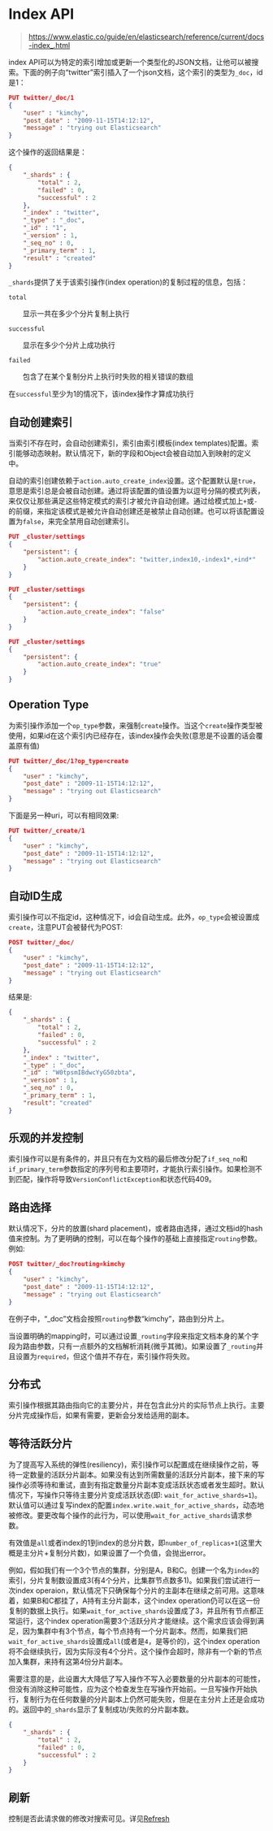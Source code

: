 # Index API
> https://www.elastic.co/guide/en/elasticsearch/reference/current/docs-index_.html

index API可以为特定的索引增加或更新一个类型化的JSON文档，让他可以被搜索。下面的例子向“twitter”索引插入了一个json文档，这个索引的类型为`_doc`，id是1：

```json
PUT twitter/_doc/1
{
    "user" : "kimchy",
    "post_date" : "2009-11-15T14:12:12",
    "message" : "trying out Elasticsearch"
}
```

这个操作的返回结果是：

```json
{
    "_shards" : {
        "total" : 2,
        "failed" : 0,
        "successful" : 2
    },
    "_index" : "twitter",
    "_type" : "_doc",
    "_id" : "1",
    "_version" : 1,
    "_seq_no" : 0,
    "_primary_term" : 1,
    "result" : "created"
}
```

`_shards`提供了关于该索引操作(index operation)的复制过程的信息，包括：

`total`

&emsp;&emsp;显示一共在多少个分片复制上执行

`successful`

&emsp;&emsp;显示在多少个分片上成功执行

`failed`

&emsp;&emsp;包含了在某个复制分片上执行时失败的相关错误的数组

在`successful`至少为1的情况下，该index操作才算成功执行

## 自动创建索引

当索引不存在时，会自动创建索引，索引由索引模板(index templates)配置。索引能够动态映射。默认情况下，新的字段和Object会被自动加入到映射的定义中。

自动的索引创建依赖于`action.auto_create_index`设置。这个配置默认是`true`，意思是索引总是会被自动创建。通过将该配置的值设置为以逗号分隔的模式列表，来仅仅让那些满足这些特定模式的索引才被允许自动创建。通过给模式加上`+`或`-`的前缀，来指定该模式是被允许自动创建还是被禁止自动创建。也可以将该配置设置为`false`，来完全禁用自动创建索引。

```json
PUT _cluster/settings
{
    "persistent": {
        "action.auto_create_index": "twitter,index10,-index1*,+ind*"
    }
}

PUT _cluster/settings
{
    "persistent": {
        "action.auto_create_index": "false"
    }
}

PUT _cluster/settings
{
    "persistent": {
        "action.auto_create_index": "true"
    }
}
```

## Operation Type

为索引操作添加一个`op_type`参数，来强制`create`操作。当这个`create`操作类型被使用，如果id在这个索引内已经存在，该index操作会失败(意思是不设置的话会覆盖原有值)

```json
PUT twitter/_doc/1?op_type=create
{
    "user" : "kimchy",
    "post_date" : "2009-11-15T14:12:12",
    "message" : "trying out Elasticsearch"
}
```

下面是另一种uri，可以有相同效果:

```json
PUT twitter/_create/1
{
    "user" : "kimchy",
    "post_date" : "2009-11-15T14:12:12",
    "message" : "trying out Elasticsearch"
}
```

## 自动ID生成

索引操作可以不指定id，这种情况下，id会自动生成。此外，`op_type`会被设置成`create`，注意PUT会被替代为POST:

```json
POST twitter/_doc/
{
    "user" : "kimchy",
    "post_date" : "2009-11-15T14:12:12",
    "message" : "trying out Elasticsearch"
}
```

结果是:

```json
{
    "_shards" : {
        "total" : 2,
        "failed" : 0,
        "successful" : 2
    },
    "_index" : "twitter",
    "_type" : "_doc",
    "_id" : "W0tpsmIBdwcYyG50zbta",
    "_version" : 1,
    "_seq_no" : 0,
    "_primary_term" : 1,
    "result": "created"
}
```

## 乐观的并发控制

索引操作可以是有条件的，并且只有在为文档的最后修改分配了`if_seq_no`和`if_primary_term`参数指定的序列号和主要项时，才能执行索引操作。如果检测不到匹配，操作将导致`VersionConflictException`和状态代码409。

## 路由选择

默认情况下，分片的放置(shard placement)，或者路由选择，通过文档id的hash值来控制。为了更明确的控制，可以在每个操作的基础上直接指定`routing`参数。例如:

```json
POST twitter/_doc?routing=kimchy
{
    "user" : "kimchy",
    "post_date" : "2009-11-15T14:12:12",
    "message" : "trying out Elasticsearch"
}
```

在例子中，“_doc”文档会按照`routing`参数“kimchy”，路由到分片上。

当设置明确的mapping时，可以通过设置`_routing`字段来指定文档本身的某个字段为路由参数，只有一点额外的文档解析消耗(微乎其微)。如果设置了`_routing`并且设置为`required`，但这个值并不存在，索引操作将失败。

## 分布式

索引操作根据其路由指向它的主要分片，并在包含此分片的实际节点上执行。主要分片完成操作后，如果有需要，更新会分发给适用的副本。

## 等待活跃分片

为了提高写入系统的弹性(resiliency)，索引操作可以配置成在继续操作之前，等待一定数量的活跃分片副本。如果没有达到所需数量的活跃分片副本，接下来的写操作必须等待和重试，直到有指定数量分片副本变成活跃状态或者发生超时。默认情况下，写操作只等待主要分片变成活跃状态(即: `wait_for_active_shards=1`)。默认值可以通过复写index的配置`index.write.wait_for_active_shards`，动态地被修改。要更改每个操作的此行为，可以使用`wait_for_active_shards`请求参数。

有效值是`all`或者index的1到index的总分片数，即`number_of_replicas+1`(这里大概是主分片+复制分片数)，如果设置了一个负值，会抛出error。

例如，假如我们有一个3个节点的集群，分别是A，B和C。创建一个名为`index`的索引，分片复制数设置成3(有4个分片，比集群节点数多1)。如果我们尝试进行一次index operaion，默认情况下只确保每个分片的主副本在继续之前可用。这意味着，如果B和C都挂了，A持有主分片副本，这个index operation仍可以在这一份复制的数据上执行。如果`wait_for_active_shards`设置成了3，并且所有节点都正常运行，这个index operation需要3个活跃分片才能继续。这个需求应该会得到满足，因为集群中有3个节点，每个节点持有一个分片副本。然而，如果我们把`wait_for_active_shards`设置成`all`(或者是`4`，是等价的)，这个index operation将不会继续执行，因为实际没有4个分片。这个操作会超时，除非有一个新的节点加入集群，来持有这第4份分片副本。

需要注意的是，此设置大大降低了写入操作不写入必要数量的分片副本的可能性，但没有消除这种可能性，应为这个检查发生在写操作开始前。一旦写操作开始执行，复制行为在任何数量的分片副本上仍然可能失败，但是在主分片上还是会成功的。返回中的`_shards`显示了复制成功/失败的分片副本数。

```json
{
    "_shards" : {
        "total" : 2,
        "failed" : 0,
        "successful" : 2
    }
}
```

## 刷新
控制是否此请求做的修改对搜索可见。详见[Refresh](https://www.elastic.co/guide/en/elasticsearch/reference/current/docs-refresh.html?_blank)
